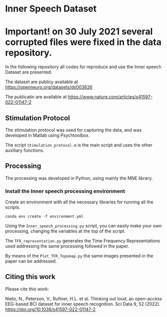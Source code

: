 # Inner Speech Dataset

# Important! on 30 July 2021 several corrupted files were fixed in the data repository.

In the following repository all codes for reproduce and use the Inner speech Dataset are presented.

The dataset are publicy available at https://openneuro.org/datasets/ds003626

The publicatin are available at https://www.nature.com/articles/s41597-022-01147-2


## Stimulation Protocol

The stimulation protocol was used for capturing the data, and was developed in Matlab using Psychtoolbox.

The script `Stimulation_protocol.m` is the main script and uses the other auxiliary functions.

## Processing

The processing was developed in Python, using mainly the MNE library.

### Install the Inner speech processing environment

Create an environment with all the necessary libraries for running all the scripts.

`conda env create -f environment.yml`

Using the `Inner_speech_processing.py` script, you can easily make your own processing, changing the variables at the top of the script.

The `TFR_representation.py`  generates the Time Frequency Representations used addressing the same processing followed in the paper.

By means of the `Plot_TFR_Topomap.py` the same images presented in the paper can be addressed.



## Citing this work

Please cite this work: 

Nieto, N., Peterson, V., Rufiner, H.L. et al. Thinking out loud, an open-access EEG-based BCI dataset for inner speech recognition. Sci Data 9, 52 (2022). https://doi.org/10.1038/s41597-022-01147-2
